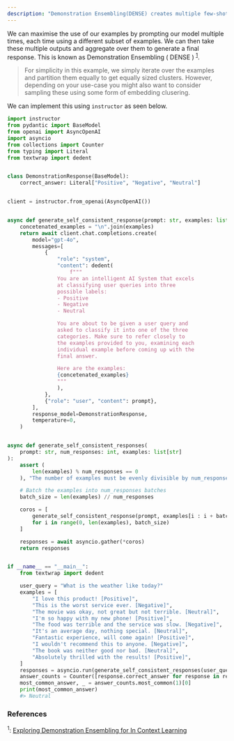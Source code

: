```yaml
---
description: "Demonstration Ensembling(DENSE) creates multiple few-shot prompts, each containing a distinct subset of exemplars from the training set. We then use that to generate a final response"
---
```


We can maximise the use of our examples by prompting our model multiple times, each time using a different subset of examples. We can then take these multiple outputs and aggregate over them to generate a final response. This is known as Demonstration Ensembling ( DENSE ) <sup><a href="https://arxiv.org/pdf/2308.08780">1</a></sup>.

> For simplicity in this example, we simply iterate over the examples and partition them equally to get equally sized clusters. However, depending on your use-case you might also want to consider sampling these using some form of embedding clusering.

We can implement this using `instructor` as seen below.

```python hl_lines="26-41"
import instructor
from pydantic import BaseModel
from openai import AsyncOpenAI
import asyncio
from collections import Counter
from typing import Literal
from textwrap import dedent


class DemonstrationResponse(BaseModel):
    correct_answer: Literal["Positive", "Negative", "Neutral"]


client = instructor.from_openai(AsyncOpenAI())


async def generate_self_consistent_response(prompt: str, examples: list[str]):
    concetenated_examples = "\n".join(examples)
    return await client.chat.completions.create(
        model="gpt-4o",
        messages=[
            {
                "role": "system",
                "content": dedent(
                    f"""
                You are an intelligent AI System that excels
                at classifying user queries into three
                possible labels:
                - Positive
                - Negative
                - Neutral

                You are about to be given a user query and
                asked to classify it into one of the three
                categories. Make sure to refer closely to
                the examples provided to you, examining each
                individual example before coming up with the
                final answer.

                Here are the examples:
                {concetenated_examples}
                """
                ),
            },
            {"role": "user", "content": prompt},
        ],
        response_model=DemonstrationResponse,
        temperature=0,
    )


async def generate_self_consistent_responses(
    prompt: str, num_responses: int, examples: list[str]
):
    assert (
        len(examples) % num_responses == 0
    ), "The number of examples must be evenly divisible by num_responses"

    # Batch the examples into num_responses batches
    batch_size = len(examples) // num_responses

    coros = [
        generate_self_consistent_response(prompt, examples[i : i + batch_size])
        for i in range(0, len(examples), batch_size)
    ]

    responses = await asyncio.gather(*coros)
    return responses


if __name__ == "__main__":
    from textwrap import dedent

    user_query = "What is the weather like today?"
    examples = [
        "I love this product! [Positive]",
        "This is the worst service ever. [Negative]",
        "The movie was okay, not great but not terrible. [Neutral]",
        "I'm so happy with my new phone! [Positive]",
        "The food was terrible and the service was slow. [Negative]",
        "It's an average day, nothing special. [Neutral]",
        "Fantastic experience, will come again! [Positive]",
        "I wouldn't recommend this to anyone. [Negative]",
        "The book was neither good nor bad. [Neutral]",
        "Absolutely thrilled with the results! [Positive]",
    ]
    responses = asyncio.run(generate_self_consistent_responses(user_query, 5, examples))
    answer_counts = Counter([response.correct_answer for response in responses])
    most_common_answer, _ = answer_counts.most_common(1)[0]
    print(most_common_answer)
    #> Neutral
```

### References

<sup id="ref-1">1</sup>: [Exploring Demonstration Ensembling for In Context Learning](https://arxiv.org/pdf/2308.08780)
